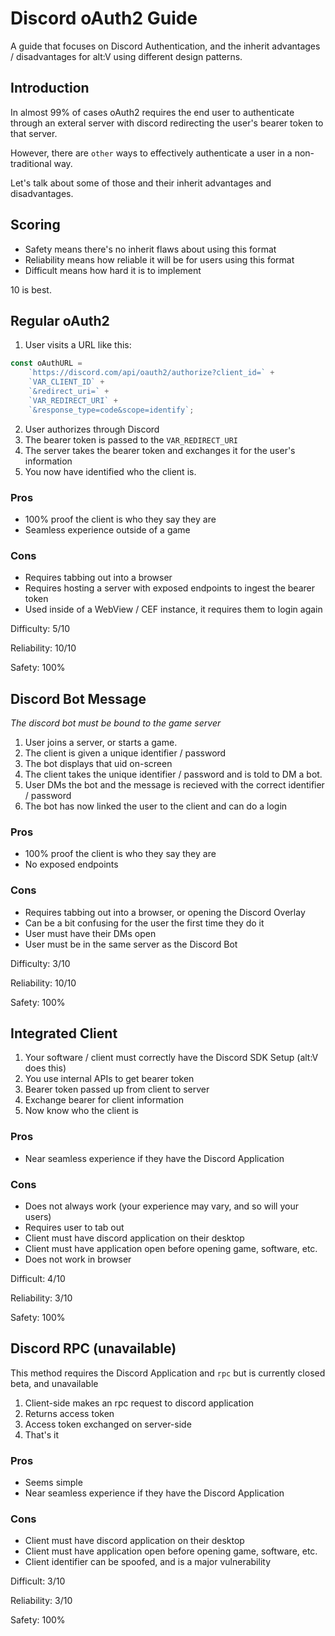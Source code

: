 # Discord oAuth2 Guide

A guide that focuses on Discord Authentication, and the inherit advantages / disadvantages for alt:V using different design patterns.

## Introduction

In almost 99% of cases oAuth2 requires the end user to authenticate through an exteral server with discord redirecting the user's bearer token to that server.

However, there are `other` ways to effectively authenticate a user in a non-traditional way.

Let's talk about some of those and their inherit advantages and disadvantages.

## Scoring

- Safety means there's no inherit flaws about using this format
- Reliability means how reliable it will be for users using this format
- Difficult means how hard it is to implement

10 is best.

## Regular oAuth2

1. User visits a URL like this:
```ts
const oAuthURL =
    `https://discord.com/api/oauth2/authorize?client_id=` +
    `VAR_CLIENT_ID` +
    `&redirect_uri=` +
    `VAR_REDIRECT_URI` +
    `&response_type=code&scope=identify`;
```
2. User authorizes through Discord
3. The bearer token is passed to the `VAR_REDIRECT_URI`
4. The server takes the bearer token and exchanges it for the user's information
5. You now have identified who the client is.

### Pros

- 100% proof the client is who they say they are
- Seamless experience outside of a game

### Cons

- Requires tabbing out into a browser
- Requires hosting a server with exposed endpoints to ingest the bearer token
- Used inside of a WebView / CEF instance, it requires them to login again

Difficulty: 5/10

Reliability: 10/10

Safety: 100%

## Discord Bot Message

_The discord bot must be bound to the game server_

1. User joins a server, or starts a game.
2. The client is given a unique identifier / password
3. The bot displays that uid on-screen
4. The client takes the unique identifier / password and is told to DM a bot.
5. User DMs the bot and the message is recieved with the correct identifier / password
6. The bot has now linked the user to the client and can do a login

### Pros

- 100% proof the client is who they say they are
- No exposed endpoints

### Cons

- Requires tabbing out into a browser, or opening the Discord Overlay
- Can be a bit confusing for the user the first time they do it
- User must have their DMs open
- User must be in the same server as the Discord Bot

Difficulty: 3/10

Reliability: 10/10

Safety: 100%

## Integrated Client

1. Your software / client must correctly have the Discord SDK Setup (alt:V does this)
2. You use internal APIs to get bearer token
3. Bearer token passed up from client to server
4. Exchange bearer for client information
5. Now know who the client is

### Pros

- Near seamless experience if they have the Discord Application

### Cons

- Does not always work (your experience may vary, and so will your users)
- Requires user to tab out
- Client must have discord application on their desktop
- Client must have application open before opening game, software, etc.
- Does not work in browser

Difficult: 4/10

Reliability: 3/10

Safety: 100%

## Discord RPC (unavailable)

This method requires the Discord Application and `rpc` but is currently closed beta, and unavailable

1. Client-side makes an rpc request to discord application
2. Returns access token
3. Access token exchanged on server-side
4. That's it

### Pros

- Seems simple
- Near seamless experience if they have the Discord Application

### Cons

- Client must have discord application on their desktop
- Client must have application open before opening game, software, etc.
- Client identifier can be spoofed, and is a major vulnerability

Difficult: 3/10

Reliability: 3/10

Safety: 100%
